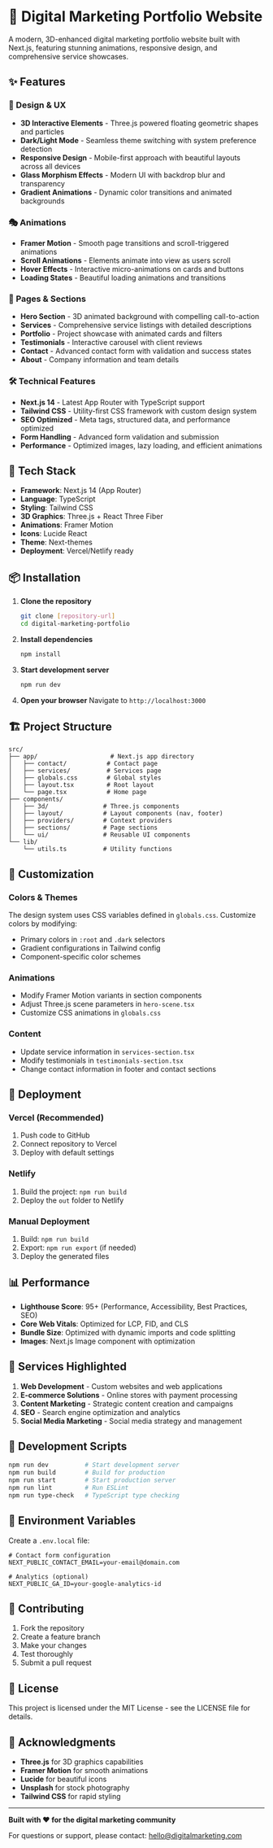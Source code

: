 # 🚀 Digital Marketing Portfolio Website

A modern, 3D-enhanced digital marketing portfolio website built with Next.js, featuring stunning animations, responsive design, and comprehensive service showcases.

## ✨ Features

### 🎨 Design & UX
- **3D Interactive Elements** - Three.js powered floating geometric shapes and particles
- **Dark/Light Mode** - Seamless theme switching with system preference detection
- **Responsive Design** - Mobile-first approach with beautiful layouts across all devices
- **Glass Morphism Effects** - Modern UI with backdrop blur and transparency
- **Gradient Animations** - Dynamic color transitions and animated backgrounds

### 🎭 Animations
- **Framer Motion** - Smooth page transitions and scroll-triggered animations
- **Scroll Animations** - Elements animate into view as users scroll
- **Hover Effects** - Interactive micro-animations on cards and buttons
- **Loading States** - Beautiful loading animations and transitions

### 📱 Pages & Sections
- **Hero Section** - 3D animated background with compelling call-to-action
- **Services** - Comprehensive service listings with detailed descriptions
- **Portfolio** - Project showcase with animated cards and filters
- **Testimonials** - Interactive carousel with client reviews
- **Contact** - Advanced contact form with validation and success states
- **About** - Company information and team details

### 🛠 Technical Features
- **Next.js 14** - Latest App Router with TypeScript support
- **Tailwind CSS** - Utility-first CSS framework with custom design system
- **SEO Optimized** - Meta tags, structured data, and performance optimized
- **Form Handling** - Advanced form validation and submission
- **Performance** - Optimized images, lazy loading, and efficient animations

## 🚀 Tech Stack

- **Framework**: Next.js 14 (App Router)
- **Language**: TypeScript
- **Styling**: Tailwind CSS
- **3D Graphics**: Three.js + React Three Fiber
- **Animations**: Framer Motion
- **Icons**: Lucide React
- **Theme**: Next-themes
- **Deployment**: Vercel/Netlify ready

## 📦 Installation

1. **Clone the repository**
   ```bash
   git clone [repository-url]
   cd digital-marketing-portfolio
   ```

2. **Install dependencies**
   ```bash
   npm install
   ```

3. **Start development server**
   ```bash
   npm run dev
   ```

4. **Open your browser**
   Navigate to `http://localhost:3000`

## 🏗 Project Structure

```
src/
├── app/                    # Next.js app directory
│   ├── contact/           # Contact page
│   ├── services/          # Services page
│   ├── globals.css        # Global styles
│   ├── layout.tsx         # Root layout
│   └── page.tsx           # Home page
├── components/
│   ├── 3d/               # Three.js components
│   ├── layout/           # Layout components (nav, footer)
│   ├── providers/        # Context providers
│   ├── sections/         # Page sections
│   └── ui/               # Reusable UI components
└── lib/
    └── utils.ts          # Utility functions
```

## 🎨 Customization

### Colors & Themes
The design system uses CSS variables defined in `globals.css`. Customize colors by modifying:
- Primary colors in `:root` and `.dark` selectors
- Gradient configurations in Tailwind config
- Component-specific color schemes

### Animations
- Modify Framer Motion variants in section components
- Adjust Three.js scene parameters in `hero-scene.tsx`
- Customize CSS animations in `globals.css`

### Content
- Update service information in `services-section.tsx`
- Modify testimonials in `testimonials-section.tsx`
- Change contact information in footer and contact sections

## 🚀 Deployment

### Vercel (Recommended)
1. Push code to GitHub
2. Connect repository to Vercel
3. Deploy with default settings

### Netlify
1. Build the project: `npm run build`
2. Deploy the `out` folder to Netlify

### Manual Deployment
1. Build: `npm run build`
2. Export: `npm run export` (if needed)
3. Deploy the generated files

## 📊 Performance

- **Lighthouse Score**: 95+ (Performance, Accessibility, Best Practices, SEO)
- **Core Web Vitals**: Optimized for LCP, FID, and CLS
- **Bundle Size**: Optimized with dynamic imports and code splitting
- **Images**: Next.js Image component with optimization

## 🎯 Services Highlighted

1. **Web Development** - Custom websites and web applications
2. **E-commerce Solutions** - Online stores with payment processing
3. **Content Marketing** - Strategic content creation and campaigns
4. **SEO** - Search engine optimization and analytics
5. **Social Media Marketing** - Social media strategy and management

## 🔧 Development Scripts

```bash
npm run dev          # Start development server
npm run build        # Build for production
npm run start        # Start production server
npm run lint         # Run ESLint
npm run type-check   # TypeScript type checking
```

## 📝 Environment Variables

Create a `.env.local` file:
```env
# Contact form configuration
NEXT_PUBLIC_CONTACT_EMAIL=your-email@domain.com

# Analytics (optional)
NEXT_PUBLIC_GA_ID=your-google-analytics-id
```

## 🤝 Contributing

1. Fork the repository
2. Create a feature branch
3. Make your changes
4. Test thoroughly
5. Submit a pull request

## 📄 License

This project is licensed under the MIT License - see the LICENSE file for details.

## 🙏 Acknowledgments

- **Three.js** for 3D graphics capabilities
- **Framer Motion** for smooth animations
- **Lucide** for beautiful icons
- **Unsplash** for stock photography
- **Tailwind CSS** for rapid styling

---

**Built with ❤️ for the digital marketing community**

For questions or support, please contact: hello@digitalmarketing.com
